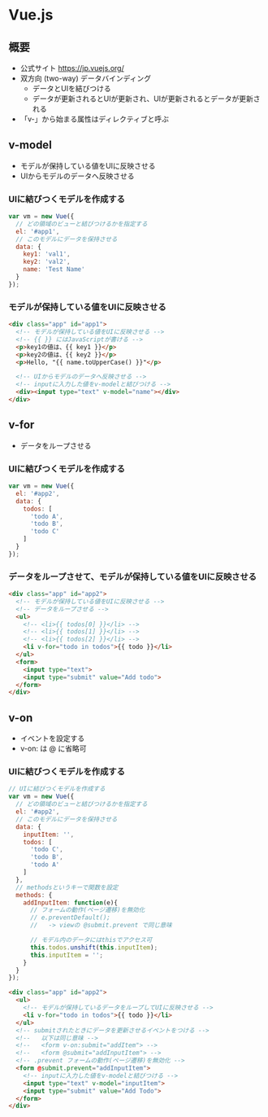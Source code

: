 Vue.js
==============================

## 概要

* 公式サイト https://jp.vuejs.org/
* 双方向 (two-way) データバインディング
  * データとUIを結びつける
  * データが更新されるとUIが更新され、UIが更新されるとデータが更新される
* 「v-」から始まる属性はディレクティブと呼ぶ


## v-model

* モデルが保持している値をUIに反映させる
* UIからモデルのデータへ反映させる

### UIに結びつくモデルを作成する

```javascript
var vm = new Vue({
  // どの領域のビューと結びつけるかを指定する
  el: '#app1',
  // このモデルにデータを保持させる
  data: {
    key1: 'val1',
    key2: 'val2',
    name: 'Test Name'
  }
});
```

### モデルが保持している値をUIに反映させる

```html
<div class="app" id="app1">
  <!-- モデルが保持している値をUIに反映させる -->
  <!-- {{ }} にはJavaScriptが書ける -->
  <p>key1の値は、{{ key1 }}</p>
  <p>key2の値は、{{ key2 }}</p>
  <p>Hello, "{{ name.toUpperCase() }}"</p>

  <!-- UIからモデルのデータへ反映させる -->
  <!-- inputに入力した値をv-modelと結びつける -->
  <div><input type="text" v-model="name"></div>
</div>
```


## v-for

* データをループさせる

### UIに結びつくモデルを作成する

```javascript
var vm = new Vue({
  el: '#app2',
  data: {
    todos: [
      'todo A',
      'todo B',
      'todo C'
    ]
  }
});
```

### データをループさせて、モデルが保持している値をUIに反映させる

```html
<div class="app" id="app2">
  <!-- モデルが保持している値をUIに反映させる -->
  <!-- データをループさせる -->
  <ul>
    <!-- <li>{{ todos[0] }}</li> -->
    <!-- <li>{{ todos[1] }}</li> -->
    <!-- <li>{{ todos[2] }}</li> -->
    <li v-for="todo in todos">{{ todo }}</li>
  </ul>
  <form>
    <input type="text">
    <input type="submit" value="Add todo">
  </form>
</div>
```


## v-on

* イベントを設定する
* v-on: は @ に省略可

### UIに結びつくモデルを作成する

```javascript
// UIに結びつくモデルを作成する
var vm = new Vue({
  // どの領域のビューと結びつけるかを指定する
  el: '#app2',
  // このモデルにデータを保持させる
  data: {
    inputItem: '',
    todos: [
      'todo C',
      'todo B',
      'todo A'
    ]
  },
  // methodsというキーで関数を設定
  methods: {
    addInputItem: function(e){
      // フォームの動作(ページ遷移)を無効化
      // e.preventDefault();
      //   -> viewの @submit.prevent で同じ意味

      // モデル内のデータにはthisでアクセス可
      this.todos.unshift(this.inputItem);
      this.inputItem = '';
    }
  }
});
```

```html
<div class="app" id="app2">
  <ul>
    <!-- モデルが保持しているデータをループしてUIに反映させる -->
    <li v-for="todo in todos">{{ todo }}</li>
  </ul>
  <!-- submitされたときにデータを更新させるイベントをつける -->
  <!--   以下は同じ意味 -->
  <!--   <form v-on:submit="addItem"> -->
  <!--   <form @submit="addInputItem"> -->
  <!-- .prevent フォームの動作(ページ遷移)を無効化 -->
  <form @submit.prevent="addInputItem">
    <!-- inputに入力した値をv-modelと結びつける -->
    <input type="text" v-model="inputItem">
    <input type="submit" value="Add Todo">
  </form>
</div>
```
